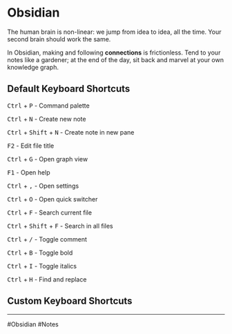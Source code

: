 # Obsidian
The human brain is non-linear: we jump from idea to idea, all the time. Your second brain should work the same.

In Obsidian, making and following **connections** is frictionless. Tend to your notes like a gardener; at the end of the day, sit back and marvel at your own knowledge graph.

## Default Keyboard Shortcuts
<kbd>Ctrl</kbd> + <kbd>P</kbd> - Command palette

<kbd>Ctrl</kbd> + <kbd>N</kbd> - Create new note

<kbd>Ctrl</kbd> + <kbd>Shift</kbd> + <kbd>N</kbd> - Create note in new pane

<kbd>F2</kbd> - Edit file title

<kbd>Ctrl</kbd> + <kbd>G</kbd> - Open graph view

<kbd>F1</kbd> - Open help

<kbd>Ctrl</kbd> + <kbd>,</kbd> - Open settings

<kbd>Ctrl</kbd> + <kbd>O</kbd> - Open quick switcher

<kbd>Ctrl</kbd> + <kbd>F</kbd> - Search current file

<kbd>Ctrl</kbd> + <kbd>Shift</kbd> + <kbd>F</kbd>  - Search in all files

<kbd>Ctrl</kbd> + <kbd>/</kbd> - Toggle comment

<kbd>Ctrl</kbd> + <kbd>B</kbd> - Toggle bold

<kbd>Ctrl</kbd> + <kbd>I</kbd> - Toggle italics

<kbd>Ctrl</kbd> + <kbd>H</kbd> - Find and replace

## Custom Keyboard Shortcuts



---
#Obsidian #Notes